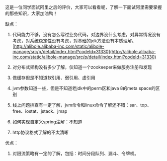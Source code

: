 > ~~~~~

这是一位同学面试阿里之后的评价，大家可以看看呢，了解一下面试阿里需要掌握的那些知识，大家加油鸭！

缺点：

1. 代码能力不够，没有怎么写过业务代码，对边界没什么考虑，对异常情况没有考虑，对系统稳定性没有考虑，对基础的jdk方法没有本质理解。[http://alibole.alibaba-inc.com/static/alibole-manage/src/p/detail/index.html?codeId=31330](http://alibole.alibaba-inc.com/static/alibole-manage/src/p/detail/index.html?codeId=31330)

2. 对分布式架构没有多少了解，仅知道一个zookeeper来做服务注册和发现

3. 做缓存但是不知道软引用、弱引用、虚引用

4. jvm参数知道一些，但是不知道老jdk中的perm区和java 8的meta space的区别

5. 线上问题排查有一定了解，jvm命令和linux命令了解还不错：sar、top、free、iostat、jstack、jmap

6. 如何实现自定义spring注解：不知道

7. http协议格式了解的不太清晰

优点：

1. 对限流策略有一定的了解，包括：时间分段队列、漏斗、令牌桶。

> ~~~~



